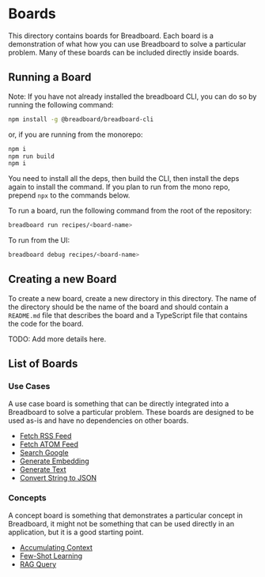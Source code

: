 # Boards

This directory contains boards for Breadboard. Each board is a demonstration of what how you can use Breadboard to solve a particular problem. Many of these boards can be included directly inside boards.

## Running a Board

Note: If you have not already installed the breadboard CLI, you can do so by running the following command:

```bash
npm install -g @breadboard/breadboard-cli
```

or, if you are running from the monorepo:

```bash
npm i
npm run build
npm i
```

You need to install all the deps, then build the CLI, then install the deps again to install the command. If you plan to run from the mono repo, prepend `npx` to the commands below.

To run a board, run the following command from the root of the repository:

```bash
breadboard run recipes/<board-name>
```

To run from the UI:

```bash
breadboard debug recipes/<board-name>
```

## Creating a new Board

To create a new board, create a new directory in this directory. The name of the directory should be the name of the board and should contain a `README.md` file that describes the board and a TypeScript file that contains the code for the board.

TODO: Add more details here.

## List of Boards

### Use Cases

A use case board is something that can be directly integrated into a Breadboard to solve a particular problem. These boards are designed to be used as-is and have no dependencies on other boards.

- [Fetch RSS Feed](./use-case/fetch-rss/README.md)
- [Fetch ATOM Feed](./use-case/fetch-atom/README.md)
- [Search Google](./use-case/search-google/README.md)
- [Generate Embedding](./use-case/generate-embedding/README.md)
- [Generate Text](./use-case/generate-text/README.md)
- [Convert String to JSON](./use-case/convert-string-to-json/README.md)

### Concepts

A concept board is something that demonstrates a particular concept in Breadboard, it might not be something that can be used directly in an application, but it is a good starting point.

- [Accumulating Context](./concept/accumulating-context/README.md)
- [Few-Shot Learning](./concept/few-shot/README.md)
- [RAG Query](./concept/rag-query/README.md)
